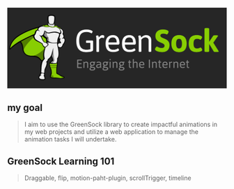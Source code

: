 ![top image](./assets/greensock-logo.png)

## my goal
> I aim to use the GreenSock library to create impactful animations in my web projects and utilize a web application to manage the animation tasks I will undertake.

## GreenSock Learning 101
> Draggable, flip, motion-paht-plugin, scrollTrigger, timeline